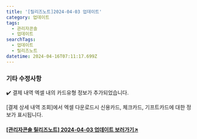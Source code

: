 ```yaml
---
title: '[릴리즈노트]2024-04-03 업데이트'
category: 업데이트
tags:
  - 관리자콘솔
  - 업데이트
searchTags:
  - 업데이트
  - 릴리즈노트
datetime: 2024-04-16T07:11:17.699Z
---
```


<Callout title="2024년 04월 03일 관리자콘솔 업데이트 소식을 안내드립니다." />



### 기타 수정사항

✔️ 결제 내역 엑셀 내의 카드유형 정보가 추가되었습니다.

\[결제 상세 내역 조회]에서 엑셀 다운로드시 신용카드, 체크카드, 기프트카드에 대한 정보가 표시됩니다.

#### **[\[관리자콘솔 릴리즈노트\] 2024-04-03 업데이트 보러가기↗](https://developers.portone.io/release-notes/console/2024-04-05?v=v1)**
